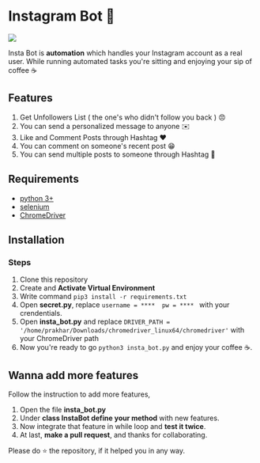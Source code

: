 
# Instagram Bot 🤖

![](/Demo/insta_bot-1.gif)

Insta Bot is **automation** which handles your Instagram account as a real user. While running automated tasks you're sitting and enjoying your sip of coffee ☕

## Features 
1. Get Unfollowers List ( the one's who didn't follow you back ) 😠
2. You can send a personalized message to anyone ✉️
3. Like and Comment Posts through Hashtag ❤️
4. You can comment on someone's recent post 😁
5. You can send multiple posts to someone through Hashtag 🏦

## Requirements

 - [python 3+](https://www.python.org/downloads/)
 - [selenium](https://pypi.org/project/selenium/)
 - [ChromeDriver](https://chromedriver.chromium.org/downloads)
 
 ## Installation
 ### Steps
 1. Clone this repository
 2. Create and **Activate Virtual Environment**
 3. Write command `pip3 install -r requirements.txt`
 4. Open **secret.py**, replace 
 `username = **** 
 pw = **** ` with your crendentials.
 5. Open **insta_bot.py** and replace 
`DRIVER_PATH = '/home/prakhar/Downloads/chromedriver_linux64/chromedriver'`
with your ChromeDriver path
6. Now you're ready to go `python3 insta_bot.py` and enjoy your coffee ☕.

## Wanna add more features 
Follow the instruction to add more features,
1. Open the file **insta_bot.py**
2. Under **class InstaBot define your method** with new features.
3. Now integrate that feature in while loop and **test it twice**.
4. At last, **make a pull request**, and thanks for collaborating.


Please do ⭐ the repository, if it helped you in any way.
